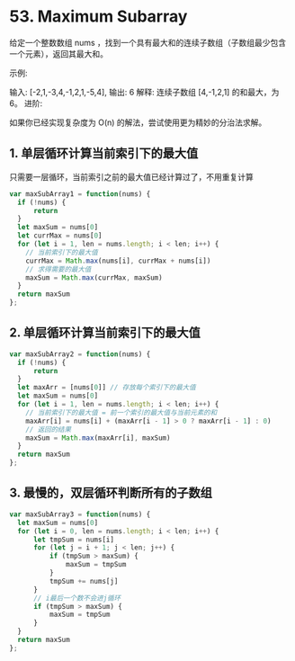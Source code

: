 # 53. Maximum Subarray

给定一个整数数组 nums ，找到一个具有最大和的连续子数组（子数组最少包含一个元素），返回其最大和。

示例:

输入: [-2,1,-3,4,-1,2,1,-5,4],
输出: 6
解释: 连续子数组 [4,-1,2,1] 的和最大，为 6。
进阶:

如果你已经实现复杂度为 O(n) 的解法，尝试使用更为精妙的分治法求解。

## 1. 单层循环计算当前索引下的最大值

只需要一层循环，当前索引之前的最大值已经计算过了，不用重复计算

```js
var maxSubArray1 = function(nums) {
  if (!nums) {
      return
  }
  let maxSum = nums[0]
  let currMax = nums[0]
  for (let i = 1, len = nums.length; i < len; i++) {
    // 当前索引下的最大值
    currMax = Math.max(nums[i], currMax + nums[i])
    // 求得需要的最大值
    maxSum = Math.max(currMax, maxSum)
  }
  return maxSum
};
```

## 2. 单层循环计算当前索引下的最大值

```js
var maxSubArray2 = function(nums) {
  if (!nums) {
      return
  }
  let maxArr = [nums[0]] // 存放每个索引下的最大值
  let maxSum = nums[0]
  for (let i = 1, len = nums.length; i < len; i++) {
    // 当前索引下的最大值 = 前一个索引的最大值与当前元素的和
    maxArr[i] = nums[i] + (maxArr[i - 1] > 0 ? maxArr[i - 1] : 0)
    // 返回的结果
    maxSum = Math.max(maxArr[i], maxSum)
  }
  return maxSum
};
```

## 3. 最慢的，双层循环判断所有的子数组

```js
var maxSubArray3 = function(nums) {
  let maxSum = nums[0]
  for (let i = 0, len = nums.length; i < len; i++) {
      let tmpSum = nums[i]
      for (let j = i + 1; j < len; j++) {
          if (tmpSum > maxSum) {
              maxSum = tmpSum
          }
          tmpSum += nums[j]
      }
      // i最后一个数不会进j循环
      if (tmpSum > maxSum) {
          maxSum = tmpSum
      }
  }
  return maxSum
};
```